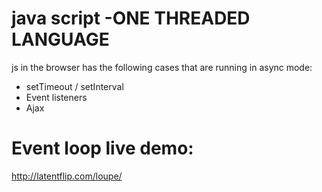 # java script -ONE THREADED LANGUAGE
js in the browser has the following cases that are running in async mode:
* setTimeout / setInterval
* Event listeners
* Ajax


# Event loop live demo:
http://latentflip.com/loupe/

